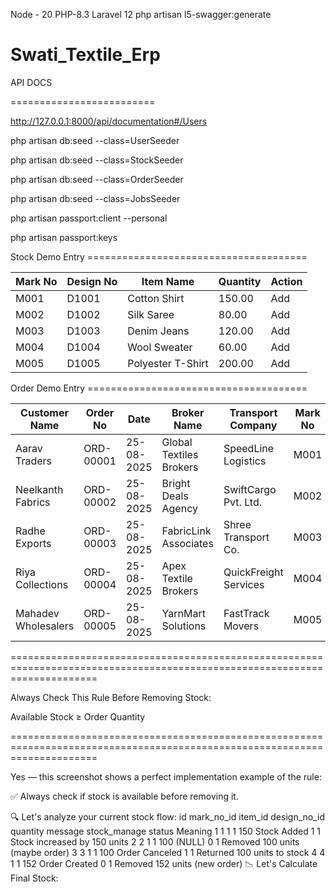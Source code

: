 Node - 20
PHP-8.3
Laravel 12
php artisan l5-swagger:generate
# Swati_Textile_Erp


API DOCS

========================= 

http://127.0.0.1:8000/api/documentation#/Users


php artisan db:seed --class=UserSeeder

php artisan db:seed --class=StockSeeder

php artisan db:seed --class=OrderSeeder

php artisan db:seed --class=JobsSeeder

php artisan passport:client --personal

php artisan passport:keys



Stock Demo Entry  ======================================

| Mark No | Design No | Item Name         | Quantity | Action |
| ------- | --------- | ----------------- | -------- | ------ |
| M001    | D1001     | Cotton Shirt      | 150.00   | Add    |
| M002    | D1002     | Silk Saree        | 80.00    | Add    |
| M003    | D1003     | Denim Jeans       | 120.00   | Add    |
| M004    | D1004     | Wool Sweater      | 60.00    | Add    |
| M005    | D1005     | Polyester T-Shirt | 200.00   | Add    |




Order Demo Entry  ======================================



| Customer Name       | Order No  | Date       | Broker Name             | Transport Company     | Mark No | Design No | Item Name         | Quantity | Rate    | Status  |
| ------------------- | --------- | ---------- | ----------------------- | --------------------- | ------- | --------- | ----------------- | -------- | ------- | ------- |
| Aarav Traders       | ORD-00001 | 25-08-2025 | Global Textiles Brokers | SpeedLine Logistics   | M001    | D1001     | Cotton Shirt      | 100.00   | 450.00  | Pending |
| Neelkanth Fabrics   | ORD-00002 | 25-08-2025 | Bright Deals Agency     | SwiftCargo Pvt. Ltd.  | M002    | D1002     | Silk Saree        | 80.00    | 1200.00 | Pending |
| Radhe Exports       | ORD-00003 | 25-08-2025 | FabricLink Associates   | Shree Transport Co.   | M003    | D1003     | Denim Jeans       | 150.00   | 750.00  | Pending |
| Riya Collections    | ORD-00004 | 25-08-2025 | Apex Textile Brokers    | QuickFreight Services | M004    | D1004     | Wool Sweater      | 60.00    | 900.00  | Pending |
| Mahadev Wholesalers | ORD-00005 | 25-08-2025 | YarnMart Solutions      | FastTrack Movers      | M005    | D1005     | Polyester T-Shirt | 200.00   | 320.00  | Pending |



===========================================================================================================================

Always Check This Rule Before Removing Stock:

Available Stock ≥ Order Quantity

===========================================================================================================================


Yes — this screenshot shows a perfect implementation example of the rule:

✅ Always check if stock is available before removing it.

🔍 Let's analyze your current stock flow:
id	mark_no_id	item_id	design_no_id	quantity	message	stock_manage	status	Meaning
1	1	1	1	150	Stock Added	1	1	Stock increased by 150 units
2	2	1	1	100	(NULL)	0	1	Removed 100 units (maybe order)
3	3	1	1	100	Order Canceled	1	1	Returned 100 units to stock
4	4	1	1	152	Order Created	0	1	Removed 152 units (new order)
📉 Let's Calculate Final Stock:
